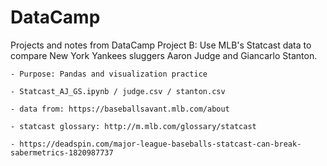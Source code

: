 # DataCamp
Projects and notes from DataCamp
Project B: Use MLB's Statcast data to compare New York Yankees sluggers Aaron Judge and Giancarlo Stanton. 
    
    - Purpose: Pandas and visualization practice 
    
    - Statcast_AJ_GS.ipynb / judge.csv / stanton.csv 
    
    - data from: https://baseballsavant.mlb.com/about 
    
    - statcast glossary: http://m.mlb.com/glossary/statcast 
    
    - https://deadspin.com/major-league-baseballs-statcast-can-break-sabermetrics-1820987737
